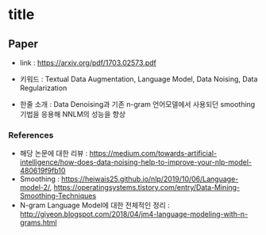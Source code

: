﻿# title

## Paper

- link : https://arxiv.org/pdf/1703.02573.pdf

- 키워드 : Textual Data Augmentation, Language Model, Data Noising, Data Regularization

- 한줄 소개 : Data Denoising과 기존 n-gram 언어모델에서 사용되던 smoothing 기법을 응용해 NNLM의 성능을 향상

### References

- 해당 논문에 대한 리뷰 : https://medium.com/towards-artificial-intelligence/how-does-data-noising-help-to-improve-your-nlp-model-480619f9fb10
- Smoothing : https://heiwais25.github.io/nlp/2019/10/06/Language-model-2/, https://operatingsystems.tistory.com/entry/Data-Mining-Smoothing-Techniques
- N-gram Language Model에 대한 전체적인 정리 : http://giyeon.blogspot.com/2018/04/jm4-language-modeling-with-n-grams.html